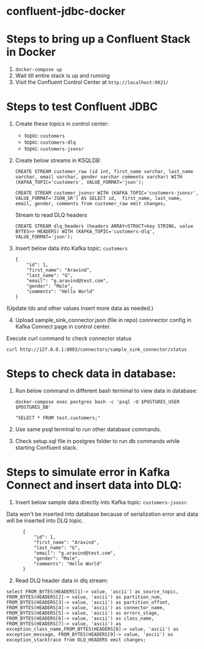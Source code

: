 # confluent-jdbc-docker

# Steps to bring up a Confluent Stack in Docker
1. ```docker-compose up```
2. Wait till entire stack is up and running
3. Visit the Confluent Control Center at ```http://localhost:9021/```

# Steps to test Confluent JDBC
1. Create these topics in control center:

    - topic: `customers`
    - topic: `customers-dlq`
    - topic: `customers-jsonsr` 

2. Create below streams in KSQLDB:

    ```
    CREATE STREAM customer_raw (id int, first_name varchar, last_name varchar, email varchar, gender varchar comments varchar) WITH             (KAFKA_TOPIC='customers', VALUE_FORMAT='json');

    CREATE STREAM customer_jsonsr WITH (KAFKA_TOPIC='customers-jsonsr', VALUE_FORMAT='JSON_SR') AS SELECT id,  first_name, last_name, email, gender, comments from customer_raw emit changes;
    ```

    Stream to read DLQ headers
    
    ```
    CREATE STREAM dlq_headers (headers ARRAY<STRUCT<key STRING, value BYTES>> HEADERS) WITH (KAFKA_TOPIC='customers-dlq', VALUE_FORMAT='json');
    ```

3. Insert below data into Kafka topic: `customers`

      ```
      {
          "id": 1,
          "first_name": "Aravind",
          "last_name": "G",
          "email": "g.aravind@test.com",
          "gender": "Male",
          "comments": "Hello World"
      }
      ```
(Update Ids and other values insert more data as needed.)

4. Upload sample_sink_connector.json (file in repo) connnector config in Kafka Connect page in control center. 

Execute curl command to check connector status

```curl http://127.0.0.1:8083/connectors/sample_sink_connector/status```


# Steps to check data in database:

1. Run below command in different bash terminal to view data in database:

    ``` docker-compose exec postgres bash -c 'psql -U $POSTGRES_USER $POSTGRES_DB' ```
    
    ``` "SELECT * FROM test.customers;" ```
    
2. Use same psql terminal to run other database commands. 
3. Check setup.sql file in postgres folder to run db commands while starting Confluent stack.


# Steps to simulate error in Kafka Connect and insert data into DLQ:

1. Insert below sample data directly into Kafka topic: `customers-jsonsr`. 

Data won't be inserted into database because of serialization error and data will be inserted into DLQ topic.

```
      {
          "id": 1,
          "first_name": "Aravind",
          "last_name": "G",
          "email": "g.aravind@test.com",
          "gender": "Male",
          "comments": "Hello World"
      }
```

2. Read DLQ header data in dlq stream:

```
select FROM_BYTES(HEADERS[1]-> value, 'ascii') as source_topic, FROM_BYTES(HEADERS[2]-> value, 'ascii') as partition_num, FROM_BYTES(HEADERS[3]-> value, 'ascii') as partition_offset, FROM_BYTES(HEADERS[4]-> value, 'ascii') as connector_name, FROM_BYTES(HEADERS[5]-> value, 'ascii') as errors_stage, FROM_BYTES(HEADERS[6]-> value, 'ascii') as class_name, FROM_BYTES(HEADERS[7]-> value, 'ascii') as exception_class_name,FROM_BYTES(HEADERS[8]-> value, 'ascii') as exception_message, FROM_BYTES(HEADERS[9]-> value, 'ascii') as exception_stacktrace from DLQ_HEADERS emit changes;
```
